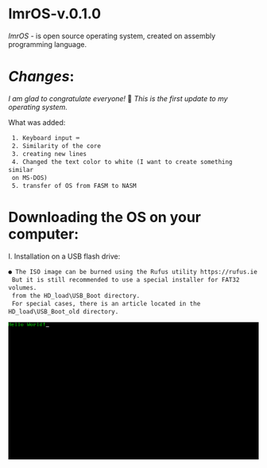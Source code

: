 # ImrOS-v.0.1.0
*ImrOS* - is open source operating system, created on assembly programming language.

# *Changes*:
*I am glad to congratulate everyone!* 🥳 *This is the first update to my operating system.*

What was added:

     1. Keyboard input ⌨️
     2. Similarity of the core
     3. creating new lines
     4. Changed the text color to white (I want to create something similar
     on MS-DOS)
     5. transfer of OS from FASM to NASM
     
# Downloading the OS on your computer:
  I. Installation on a USB flash drive:
  
    ● The ISO image can be burned using the Rufus utility https://rufus.ie
     But it is still recommended to use a special installer for FAT32 volumes.
     from the HD_load\USB_Boot directory.
     For special cases, there is an article located in the HD_load\USB_Boot_old directory.



![alt text](https://github.com/EImran4ik/ImrOS-v.0.0.1/blob/main/ImrOS.png)

